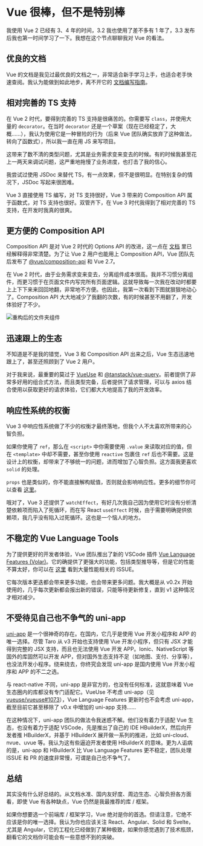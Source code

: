 # Vue 很棒，但不是特别棒

我使用 Vue 2 已经有 3、4 年的时间，3.2 我也使用了差不多有 1 年了，3.3 发布后我也第一时间学习了一下。我想在这个节点聊聊我对 Vue 的看法。

## 优良的文档

Vue 的文档是我见过最优良的文档之一，非常适合新手学习上手，也适合老手快速查阅。我认为能做到如此地步，离不开它的 [文档编写指南](https://github.com/vuejs/docs/blob/main/.github/contributing/writing-guide.md)。

## 相对完善的 TS 支持

在 Vue 2 时代，要得到完善的 TS 支持是很痛苦的。你需要写 `class`，并使用大量的 `decorator`。在当时 `decorator` 还是一个草案（现在已经稳定了，大概……），我认为使用它是一种冒险的行为（后来 Vue 团队确实放弃了这种做法，转向了函数式），所以我一直在用 JS 来写项目。

这带来了数不清的类型问题，尤其是业务需求变来变去的时候。有的时候我甚至花上一两天来调试问题，这严重地拖慢了业务进度，也打击了我的信心。

我尝试过使用 JSDoc 来替代 TS，有一点效果，但不是很明显。在特别复杂的情况下，JSDoc 写起来很困难。

Vue 3 直接使用 TS 编写，对 TS 支持很好，Vue 3 带来的 Composition API 属于函数式，对 TS 支持也很好。双管齐下，在 Vue 3 时代我得到了相对完善的 TS 支持，在开发时我真的很爽。

## 更方便的 Composition API

Composition API 是对 Vue 2 时代的 Options API 的改进，这一点在 [文档](https://cn.vuejs.org/guide/extras/composition-api-faq.html) 里已经解释得非常清楚。为了让 Vue 2 用户也能用上 Composition API，Vue 团队先后发布了 [@vue/composition-api](https://github.com/vuejs/composition-api) 和 Vue 2.7。

在 Vue 2 时代，由于业务需求变来变去，分离组件成本很高。我并不习惯分离组件，而更习惯于在页面文件内写完所有页面逻辑。这就导致每一次我在改动时都要上上下下来来回回地翻，非常地不方便。也因此，我第一次看到下图就狠狠地动心了。Composition API 大大地减少了我翻的次数，有的时候甚至不用翻了，开发体验好了不少。

![重构后的文件夹组件](https://user-images.githubusercontent.com/499550/62783026-810e6180-ba89-11e9-8774-e7771c8095d6.png)

## 迅速跟上的生态

不知道是不是我的错觉，Vue 3 和 Composition API 出来之后，Vue 生态迅速地跟上了，甚至还照顾到了 Vue 2 用户。

对于我来说，最重要的莫过于 [VueUse](https://vueuse.org/) 和 [@tanstack/vue-query](https://tanstack.com/query/v4/docs/vue/overview)。前者提供了非常多好用的组合式方法，而且类型完备，后者提供了请求管理，可以与 axios 结合使用以获取更好的请求体验，它们都大大地提高了我的开发效率。

## 响应性系统的权衡

Vue 3 中响应性系统做了不少的权衡才最终落地，但我个人不太喜欢所带来的心智负担。

如果你使用了 `ref`，那么在 `<script>` 中你需要使用 `.value` 来读取对应的值，但在 `<template>` 中却不需要，甚至你使用 `reactive` 包裹住 `ref` 后也不需要。这是设计上的权衡，却带来了不够统一的问题，进而增加了心智负担。这方面我更喜欢 `solid` 的处理。

`props` 也是类似的，你不能直接解构赋值，否则就会影响响应性。更多的细节你可以查看 [这里](https://cn.vuejs.org/guide/extras/reactivity-transform.html)。

哦对了，Vue 3 还提供了 `watchEffect`，有好几次我自己因为使用它时没有分析清楚依赖项而陷入了死循环，而在写 React `useEffect` 时候，由于需要明确提供依赖项，我几乎没有陷入过死循环。这也是一个恼人的地方。

## 不稳定的 Vue Language Tools

为了提供更好的开发者体验，Vue 团队推出了新的 VSCode 插件 [Vue Language Features (Volar)](https://marketplace.visualstudio.com/items?itemName=Vue.volar)。它的确提供了更强大的功能，包括类型推导等，但是它的性能不算太好，你可以在 [这里](https://github.com/vuejs/language-tools/issues?q=performance) 看到大量性能相关的 ISSUE。

它每次版本更迭都会带来更多功能，也会带来更多问题。我大概是从 v0.2x 开始使用的，几乎每次更新都会报出新的错误，只能等待更新修复，直到 v1 这种情况才相对减少。

## 不受待见自己也不争气的 uni-app

[uni-app](https://uniapp.dcloud.net.cn/) 是一个很神奇的存在。在国内，它几乎是使用 Vue 开发小程序和 APP 的唯一选择。尽管 Taro 从 v3 开始也支持使用 Vue 开发小程序，但只有 JSX 才能得到完整的 JSX 支持，而且也无法使用 Vue 开发 APP。Ionic、NativeScript 等国外的库固然可以开发 APP，但对国外生态支持不足（如地图、支付、分享等），也没法开发小程序。绕来绕去，你终究会发现 uni-app 是国内使用 Vue 开发小程序和 APP 的不二之选。

与 react-native 不同，uni-app 是非官方的，也没有任何标准，这就意味着 Vue 生态圈内的库都没有专门适配它。VueUse 不考虑 uni-app（见 [vueuse/vueuse#1073](https://github.com/vueuse/vueuse/pull/1073#issuecomment-1000141194)），Vue Language Features 更新时也不会考虑 uni-app，截至目前它甚至移除了 v0.x 中增加的 uni-app 支持……

在这种情况下，uni-app 团队的做法令我迷惑不解。他们没有着力于适配 Vue 生态，也没有着力于适配 VSCode，先是推出了自己的 IDE HBuilderX，然后向开发者推 HBuilderX，并基于 HBuilderX 展开做一系列的推进，比如 uni-cloud、nvue、uvue 等。我认为这有些逼迫开发者使用 HBuilderX 的意味。更为人诟病的是，uni-app 和 HBuilderX 比 Vue Language Features 更不稳定，团队处理 ISSUE 和 PR 的速度非常慢，可谓是自己也不争气了。

## 总结

其实没有什么好总结的。从文档水准、国内友好度、周边生态、心智负担各方面看，即使 Vue 有各种缺点，Vue 仍然是我最推荐的库 / 框架。

如果你想要选一个前端库 / 框架学习，Vue 绝对是你的首选。但请注意，它绝不应该是你的唯一选择。我认为你也应该关注 React、Angular、Solid 和 Svelte，尤其是 Angular，它的工程化已经做到了某种极致，如果你感觉遇到了技术瓶颈，翻看它的文档你可能会有一些意想不到的突破。
